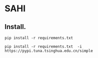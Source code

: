 # SAHI

## Install.

```
pip install -r requirements.txt
```

```
pip install -r requirements.txt  -i https://pypi.tuna.tsinghua.edu.cn/simple
```


